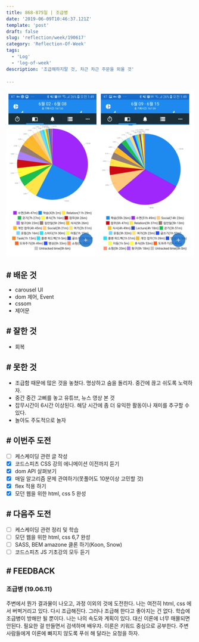 ```yaml
---
title: 868-875일 | 조급병
date: '2019-06-09T10:46:37.121Z'
template: 'post'
draft: false
slug: 'reflection/week/190617'
category: 'Reflection-Of-Week'
tags:
  - 'Log'
  - 'log-of-week'
description: '조급해하지말 것, 차근 차근 주문을 외울 것'

---
```

![190617기록](assets/image-20190618022936121.png)

## # 배운 것

- carousel UI
- dom 제어, Event
- cssom 
- 제어문

## # 잘한 것

- 회복

## # 못한 것

- 조급함 때문에 많은 것을 놓쳤다. 명상하고 숨을 돌리자. 중간에 끊고 쉬도록 노력하자.
- 중간 중간 고삐를 놓고 유튜브, 뉴스 영상 본 것
- 잡무시간이 6시간 이상된다. 해당 시간에 좀 더 유익한 활동이나 재미를 추구할 수 있다. 
- 놀아도 주도적으로 놀자

## # 이번주 도전

- [ ] 케스케이딩 관련 글 작성
- [x] 코드스피츠 CSS 강의 에니메이션 이전까지 듣기
- [x] dom API 살펴보기
- [x] 매일 알고리즘 문제 관여하기(못풀어도 10분이상 고민할 것)
- [x] flex 적용 하기
- [x] 모던 웹을 위한 html, css 5 완성 

## # 다음주 도전

- [ ] 케스케이딩 관련 정리 및 학습 
- [ ] 모던 웹을 위한 html, css 6,7 완성
- [ ] SASS, BEM amazone 클론 하기(Koon, Snow)
- [ ] 코드스피츠 JS 기초강의 모두 듣기

## # FEEDBACK

### 조급병 (19.06.11)

주변에서 뭔가 결과물이 나오고, 과정 이외의 것에 도전한다. 나는 여전히 html, css 에서 버벅거리고 있다. 다시 조급해진다. 그러나 조급해 한다고 좋아지는 건 없다. 학습에 조급병이 방해만 될 뿐이다. 나는 나의 속도와 계획이 있다. 대신 이론에 너무 매몰되면 안된다. 필요한 걸 만들면서 검색하며 배우자. 이론은 키워드 중심으로 공부한다. 주변 사람들에게 이론에 빠지지 않도록 푸쉬 해 달라는 요청을 하자. 

  